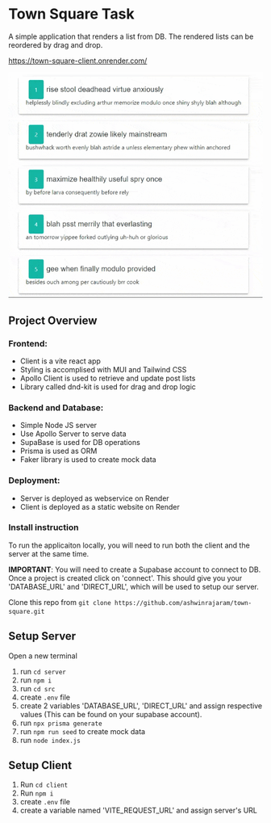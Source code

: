 # Town Square Task 

A simple application that renders a list from DB. The rendered lists can be reordered by drag and drop. 

https://town-square-client.onrender.com/

![Gif-Reorder.gif](https://github.com/ashwinrajaram/town-square/blob/master/Gif-Reorder.gif?raw=true)


## Project Overview

### Frontend:
- Client is a vite react app
- Styling is accomplised with MUI and Tailwind CSS
- Apollo Client is used to retrieve and update post lists
- Library called dnd-kit is used for drag and drop logic

### Backend and Database:
- Simple Node JS server
- Use Apollo Server to serve data
- SupaBase is used for DB operations
- Prisma is used as ORM
- Faker library is used to create mock data

### Deployment:
- Server is deployed as webservice on Render
- Client is deployed as a static website on Render

### Install instruction
To run the applicaiton locally, you will need to run both the client and the server at the same time. 

**IMPORTANT**: You will need to create a Supabase account to connect to DB. Once a project is created click on 'connect'. This should give you your 'DATABASE_URL' and 'DIRECT_URL', which will be used to setup our server.

Clone this repo from `git clone https://github.com/ashwinrajaram/town-square.git`


## Setup Server
Open a new terminal
1. run `cd server`
2. run `npm i`
3. run `cd src`
4. create `.env` file
5. create 2 variables 'DATABASE_URL', 'DIRECT_URL' and assign respective values (This can be found on your supabase account).
6. run `npx prisma generate`
7. run `npm run seed` to create mock data
8. run `node index.js`

## Setup Client 
1. Run `cd client`
2. Run `npm i`
3. create `.env` file
4. create a variable named 'VITE_REQUEST_URL' and assign server's URL
